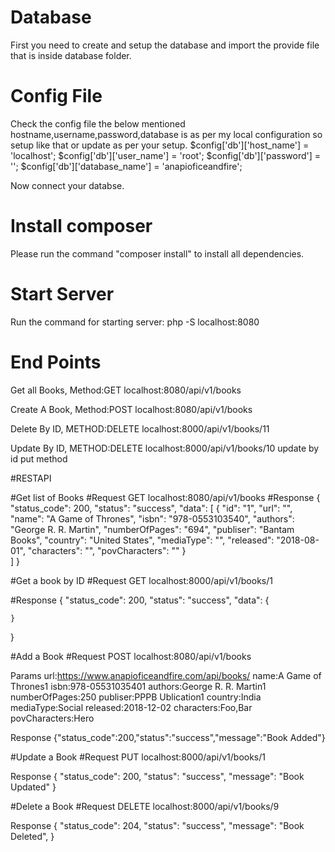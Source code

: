 # Database

First you need to create and setup the database and import the provide file that is inside database folder.

# Config File

Check the config file the below mentioned hostname,username,password,database is as per my local configuration so setup like that or update as per your setup.
$config['db']['host_name']   = 'localhost';
$config['db']['user_name']   = 'root';
$config['db']['password']   = '';
$config['db']['database_name'] = 'anapioficeandfire';

Now connect your databse.

# Install composer
Please run the command "composer install" to install all dependencies.


# Start Server
Run the command for starting server: php -S localhost:8080
 

# End Points

Get all Books, Method:GET
localhost:8080/api/v1/books

Create A Book, Method:POST
localhost:8080/api/v1/books

Delete By ID, METHOD:DELETE
localhost:8000/api/v1/books/11

Update By ID, METHOD:DELETE
localhost:8000/api/v1/books/10 update by id put method

#RESTAPI

#Get list of Books
#Request
GET localhost:8080/api/v1/books
#Response
{
    "status_code": 200,
    "status": "success",
    "data": [
        {
        "id": "1",
        "url": "",
        "name": "A Game of Thrones",
        "isbn": "978-0553103540",
        "authors": "George R. R. Martin",
        "numberOfPages": "694",
        "publiser": "Bantam Books",
        "country": "United States",
        "mediaType": "",
        "released": "2018-08-01",
        "characters": "",
        "povCharacters": ""
        }     
    ]
}

#Get a book by ID
#Request
GET localhost:8000/api/v1/books/1

#Response
{
    "status_code": 200,
    "status": "success",
    "data": {
  
    }
}

#Add a Book
#Request
POST localhost:8080/api/v1/books

Params
url:https://www.anapioficeandfire.com/api/books/
name:A Game of Thrones1
isbn:978-05531035401
authors:George R. R. Martin1
numberOfPages:250
publiser:PPPB Ublication1
country:India
mediaType:Social
released:2018-12-02
characters:Foo,Bar
povCharacters:Hero

Response
{"status_code":200,"status":"success","message":"Book Added"}

#Update a Book
#Request
PUT localhost:8000/api/v1/books/1

Response
{
    "status_code": 200,
    "status": "success",
    "message": "Book Updated"
}

#Delete a Book
#Request
DELETE localhost:8000/api/v1/books/9

Response
{
    "status_code": 204,
    "status": "success",
    "message": "Book Deleted",
}

